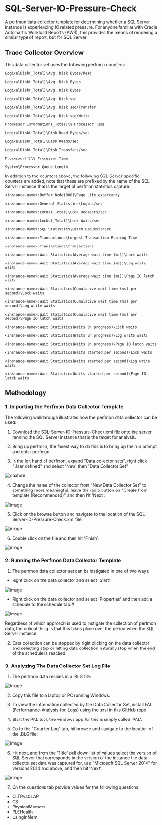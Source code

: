 # SQL-Server-IO-Pressure-Check
A perfmon data collector template for determining whether a SQL Server instance is experiencing IO related pressure. For anyone familiar with Oracle Automartic Workload Reports (AWR), this provides the means of rendering a similar type of report, but for SQL Server.

## Trace Collector Overview

This data collector set uses the following perfmon counters:

`LogicalDisk(_Total)\Avg. Disk Bytes/Read`

`LogicalDisk(_Total)\Avg. Disk Bytes`

`LogicalDisk(_Total)\Avg. Disk Bytes`

`LogicalDisk(_Total)\Avg. Disk sec`

`LogicalDisk(_Total)\Avg. Disk sec/Transfer`

`LogicalDisk(_Total)\Avg. Disk sec/Write`

`Processor Information(_Total)\% Processor Time`

`LogicalDisk(_Total)\Disk Read Bytes/sec`

`LogicalDisk(_Total)\Disk Reads/sec`

`LogicalDisk(_Total)\Disk Transfers/sec`

`Processor(*)\% Processor Time`

`System\Processor Queue Length`

In addition to the counters above, the following SQL Server specific counters are added, note that these are prefixed by the name of the SQL Server instance that is the target of perfmon statistics capture: 

`<instance-name>:Buffer Node(000)\Page life expectancy`

`<instance-name>:General Statistics\Logins/sec`

`<instance-name>:Locks(_Total)\Lock Requests/sec`

`<instance-name>:Locks(_Total)\Lock Waits/sec`

`<instance-name>:SQL Statistics\Batch Requests/sec`

`<instance-name>:Transactions\Longest Transaction Running Time`

`<instance-name>:Transactions\Transactions`

`<instance-name>:Wait Statistics(Average wait time (ms))\Lock waits`

`<instance-name>:Wait Statistics(Average wait time (ms))\Log write waits`

`<instance-name>:Wait Statistics(Average wait time (ms))\Page IO latch waits`

`<instance-name>:Wait Statistics(Cumulative wait time (ms) per second)\Lock waits`

`<instance-name>:Wait Statistics(Cumulative wait time (ms) per second)\Log write waits`

`<instance-name>:Wait Statistics(Cumulative wait time (ms) per second)\Page IO latch waits`

`<instance-name>:Wait Statistics(Waits in progress)\Lock waits`

`<instance-name>:Wait Statistics(Waits in progress)\Log write waits`

`<instance-name>:Wait Statistics(Waits in progress)\Page IO latch waits`

`<instance-name>:Wait Statistics(Waits started per second)\Lock waits`

`<instance-name>:Wait Statistics(Waits started per second)\Log write waits`

`<instance-name>:Wait Statistics(Waits started per second)\Page IO latch waits`

## Methodology

### 1. Importing the Perfmon Data Collector Template

The following walkthrough illustrates how the perfmon data collector can be used:

1. Download the SQL-Server-IO-Pressure-Check.xml file onto the server running the SQL Server instance that is the target for analysis.

2. Bring up perfmon, the fasest way to do this is to bring up the run prompt and enter perfmon.

3. In the left hand of perfmon, expand "Data collector sets", right click "User defined" and select 'New' then "Data Collector Set"

![capture](https://user-images.githubusercontent.com/15145995/53408754-3d320f00-39b7-11e9-84a5-4d95680e259b.PNG)

4. Change the name of the collector from "New Data Collector Set" to something more meaningful, leave the radio button on "Create from template (Recommended)" and then hit 'Next':

![image](https://user-images.githubusercontent.com/15145995/53409059-ef69d680-39b7-11e9-9dd1-e8e7eb5093a5.png)

5. Click on the browse button and navigate to the location of the SQL-Server-IO-Pressure-Check.xml file:

![image](https://user-images.githubusercontent.com/15145995/53409252-5c7d6c00-39b8-11e9-9140-4ad5984e5238.png)

6. Double click on the file and then hit 'Finish':

![image](https://user-images.githubusercontent.com/15145995/53409334-98b0cc80-39b8-11e9-85d8-56f524e27101.png)

### 2. Running the Perfmon Data Collector Template

1. The perfmon data collector set can be instigated in one of two ways:

- Right click on the data collector and select 'Start':

![image](https://user-images.githubusercontent.com/15145995/53409610-42905900-39b9-11e9-8b18-dd767f93678c.png)

- Right click on the data collector and select 'Properties' and then add a schedule to the schedule tab:#

![image](https://user-images.githubusercontent.com/15145995/53409685-7cf9f600-39b9-11e9-9c94-ff9d21336626.png)

Regardless of which approach is used to instigate the collection of perfmon data, the critical thing is that this takes place over the period when the SQL Server instance.

2. Data collection can be stopped by right clicking on the data collector and selecting stop or letting data collection naturally stop when the end of the schedule is reached.

### 3. Analyzing The Data Collector Set Log File

1. The perfmon data resides in a .BLG file:

![image](https://user-images.githubusercontent.com/15145995/53409954-4e304f80-39ba-11e9-9775-39ebd1cf47b6.png)

2. Copy this file to a laptop or PC running Windows.

3. To view the information collected by the Data Collector Set, install PAL (Performance-Analysis-for-Logs) using the .msi in this GitHub [repo](https://github.com/clinthuffman/PAL).

4. Start the PAL tool, the windows app for this is simply called 'PAL'.

5. Go to the "Counter Log" tab, hit browse and navigate to the location of the .BLG file:

![image](https://user-images.githubusercontent.com/15145995/53410353-7f5d4f80-39bb-11e9-9496-edf9f2b18996.png)

6. Hit next, and from the 'Title' pull down list of values select the version of SQL Server that corresponds to the version of the instance the data collector set data was captured for, use "Microsoft SQL Server 2014" for versions 2014 and above, and then hit 'Next':

![image](https://user-images.githubusercontent.com/15145995/53415212-86d72580-39c8-11e9-9da9-8e167b846b6d.png)

7. On the questions tab provide values for the following questions:

- OLTPvsOLAP
- OS
- PhysicalMemory
- PLEHealth
- UsingInMem









